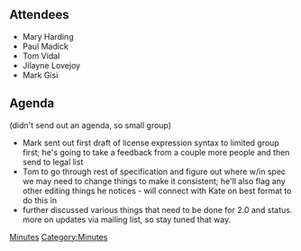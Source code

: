 ## Attendees

  - Mary Harding
  - Paul Madick
  - Tom Vidal
  - Jilayne Lovejoy
  - Mark Gisi

## Agenda

(didn't send out an agenda, so small group)

  - Mark sent out first draft of license expression syntax to limited
    group first; he's going to take a feedback from a couple more people
    and then send to legal list
  - Tom to go through rest of specification and figure out where w/in
    spec we may need to change things to make it consistent; he'll also
    flag any other editing things he notices - will connect with Kate on
    best format to do this in
  - further discussed various things that need to be done for 2.0 and
    status. more on updates via mailing list, so stay tuned that way.

[Minutes](Category:Legal "wikilink")
[Category:Minutes](Category:Minutes "wikilink")
